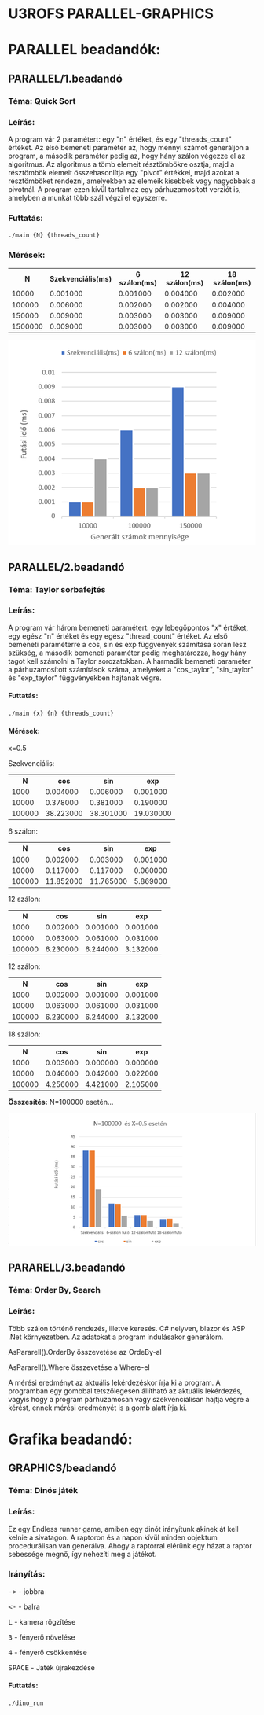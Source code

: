 # U3ROFS PARALLEL-GRAPHICS

# PARALLEL beadandók:

## PARALLEL/1.beadandó

### Téma: Quick Sort
### Leírás:
A program vár 2 paramétert: egy "n" értéket, és egy "threads_count" értéket. Az első bemeneti paraméter az, hogy mennyi számot generáljon a program, a második paraméter pedig az, hogy hány szálon végezze el az algoritmus. Az algoritmus a tömb elemeit résztömbökre osztja, majd a résztömbök elemeit összehasonlítja egy "pivot" értékkel, majd azokat a résztömböket rendezni, amelyekben az elemeik kisebbek vagy nagyobbak a pivotnál. A program ezen kívül tartalmaz egy párhuzamosított verziót is, amelyben a munkát több szál végzi el egyszerre.

 ### Futtatás:

    ./main {N} {threads_count}

 ### Mérések:

 <table>
    <tr>
        <th>N</th>
        <th>Szekvenciális(ms)</th>
        <th>6 szálon(ms)</th>
        <th>12 szálon(ms)</th>
        <th>18 szálon(ms)</th>
    <tr>
    <tr>
        <td>10000</td>
        <td>0.001000</td>
        <td>0.001000</td>
        <td>0.004000</td>
        <td>0.002000</td>
    </tr>
     <tr>
        <td>100000</td>
        <td>0.006000</td>
        <td>0.002000</td>
        <td>0.002000</td>
        <td>0.004000</td>
    </tr>
    <tr>
        <td>150000</td>
        <td>0.009000</td>
        <td>0.003000</td>
        <td>0.003000</td>
        <td>0.009000</td>
    </tr>
        <tr>
        <td>1500000</td>
        <td>0.009000</td>
        <td>0.003000</td>
        <td>0.003000</td>
        <td>0.009000</td>
    </tr>
</table>

![alt text](./assets/beadando1.png "Grafikon")

## PARALLEL/2.beadandó

### Téma: Taylor sorbafejtés
### Leírás:
A program vár három bemeneti paramétert: egy lebegőpontos "x" értéket, egy egész "n" értéket és egy egész "thread_count" értéket. Az első bemeneti paraméterre a cos, sin és exp függvények számítása során lesz szükség, a második bemeneti paraméter pedig meghatározza, hogy hány tagot kell számolni a Taylor sorozatokban. A harmadik bemeneti paraméter a párhuzamosított számítások száma, amelyeket a "cos_taylor", "sin_taylor" és "exp_taylor" függvényekben hajtanak végre.

 #### Futtatás:

    ./main {x} {n} {threads_count}

 #### Mérések:
 
 x=0.5

Szekvenciális: 
 <table>
    <tr>
        <th>N</th>
        <th>cos</th>
        <th>sin</th>
        <th>exp</th>
    <tr>
    <tr>
        <td>1000</td>
        <td>0.004000</td>
        <td>0.006000</td>
        <td>0.001000</td>
    </tr>
        <tr>
        <td>10000</td>
        <td>0.378000</td>
        <td>0.381000</td>
        <td>0.190000</td>
    </tr>
    </tr>
        <tr>
        <td>100000</td>
        <td>38.223000</td>
        <td>38.301000</td>
        <td>19.030000</td>
    </tr>
</table>



6 szálon:
 <table>
    <tr>
        <th>N</th>
        <th>cos</th>
        <th>sin</th>
        <th>exp</th>
    <tr>
    <tr>
        <td>1000</td>
        <td>0.002000</td>
        <td>0.003000</td>
        <td>0.001000</td>
    </tr>
        <tr>
        <td>10000</td>
        <td>0.117000</td>
        <td>0.117000</td>
        <td>0.060000</td>
    </tr>
    </tr>
        <tr>
        <td>100000</td>
        <td>11.852000</td>
        <td>11.765000</td>
        <td>5.869000</td>
    </tr>
</table>

12 szálon:
 <table>
    <tr>
        <th>N</th>
        <th>cos</th>
        <th>sin</th>
        <th>exp</th>
    <tr>
    <tr>
        <td>1000</td>
        <td>0.002000</td>
        <td>0.001000</td>
        <td>0.001000</td>
    </tr>
        <tr>
        <td>10000</td>
        <td>0.063000</td>
        <td>0.061000</td>
        <td>0.031000</td>
    </tr>
    </tr>
        <tr>
        <td>100000</td>
        <td>6.230000</td>
        <td>6.244000</td>
        <td>3.132000</td>
    </tr>
</table>

12 szálon:
 <table>
    <tr>
        <th>N</th>
        <th>cos</th>
        <th>sin</th>
        <th>exp</th>
    <tr>
    <tr>
        <td>1000</td>
        <td>0.002000</td>
        <td>0.001000</td>
        <td>0.001000</td>
    </tr>
        <tr>
        <td>10000</td>
        <td>0.063000</td>
        <td>0.061000</td>
        <td>0.031000</td>
    </tr>
    </tr>
        <tr>
        <td>100000</td>
        <td>6.230000</td>
        <td>6.244000</td>
        <td>3.132000</td>
    </tr>
</table>

18 szálon:
 <table>
    <tr>
        <th>N</th>
        <th>cos</th>
        <th>sin</th>
        <th>exp</th>
    <tr>
    <tr>
        <td>1000</td>
        <td>0.003000</td>
        <td>0.000000</td>
        <td>0.000000</td>
    </tr>
        <tr>
        <td>10000</td>
        <td>0.046000</td>
        <td>0.042000</td>
        <td>0.022000</td>
    </tr>
    </tr>
        <tr>
        <td>100000</td>
        <td>4.256000</td>
        <td>4.421000</td>
        <td>2.105000</td>
    </tr>
</table>

<strong>Összesítés:</strong>
N=100000 esetén...

![alt text](./assets/beadando2.png "Grafikon:")

## PARARELL/3.beadandó

### Téma: Order By, Search
### Leírás:
Több szálon történő rendezés, illetve keresés. C# nelyven, blazor és ASP .Net környezetben. Az adatokat a program indulásakor generálom.


AsPararell().OrderBy összevetése az OrdeBy-al

AsPararell().Where összevetése a Where-el


A mérési eredményt az aktuális lekérdezéskor írja ki a program. A programban egy gombbal tetszőlegesen állítható az aktuális lekérdezés, vagyis hogy a program párhuzamosan vagy szekvenciálisan hajtja végre a kérést, ennek mérési eredményét is a gomb alatt írja ki.

# Grafika beadandó:

## GRAPHICS/beadandó

### Téma: Dinós játék
### Leírás: 
Ez egy Endless runner game, amiben egy dinót irányítunk akinek át kell kelnie a sivatagon. A raptoron és a napon kívül minden objektum procedurálisan van generálva. Ahogy a raptorral elérünk egy házat a raptor sebessége megnő, így nehezíti meg a játékot.

### Irányítás: 

<kbd>-></kbd> - jobbra

<kbd><-</kbd> - balra

<kbd>L</kbd> - kamera rögzítése

<kbd>3</kbd> - fényerő növelése

<kbd>4</kbd> - fényerő csökkentése

<kbd>SPACE</kbd> - Játék újrakezdése

 #### Futtatás:

    ./dino_run
